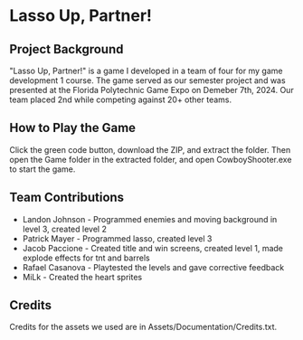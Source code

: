 # Lasso Up, Partner!
## Project Background
"Lasso Up, Partner!" is a game I developed in a team of four for my game development 1 course.
The game served as our semester project and was presented at the Florida Polytechnic Game Expo on Demeber 7th, 2024.
Our team placed 2nd while competing against 20+ other teams.

## How to Play the Game
Click the green code button, download the ZIP, and extract the folder. 
Then open the Game folder in the extracted folder, and open CowboyShooter.exe to start the game.

## Team Contributions
- Landon Johnson - Programmed enemies and moving background in level 3, created level 2
- Patrick Mayer - Programmed lasso, created level 3
- Jacob Paccione - Created title and win screens, created level 1, made explode effects for tnt and barrels
- Rafael Casanova - Playtested the levels and gave corrective feedback
- MiLk - Created the heart sprites

## Credits
Credits for the assets we used are in Assets/Documentation/Credits.txt.

